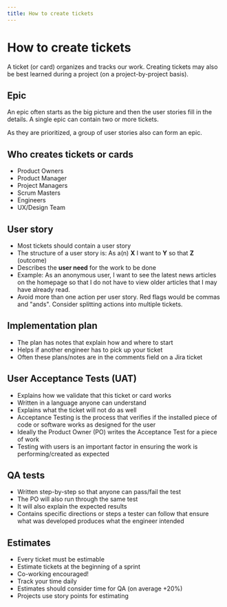 ```yaml
---
title: How to create tickets
---
```


# How to create tickets

A ticket (or card) organizes and tracks our work. Creating tickets may also be best learned during a project (on a project-by-project basis).

## Epic

An epic often starts as the big picture and then the user stories fill in the details. A single epic can contain two or more tickets.

As they are prioritized, a group of user stories also can form an epic.

## Who creates tickets or cards

-   Product Owners
-   Product Manager
-   Project Managers
-   Scrum Masters
-   Engineers
-   UX/Design Team

## User story

-   Most tickets should contain a user story
-   The structure of a user story is: As a(n) **X** I want to **Y** so that **Z** (outcome)
-   Describes the **user need** for the work to be done
-   Example: As an anonymous user, I want to see the latest news articles on the homepage so that I do not have to view older articles that I may have already read.
-   Avoid more than one action per user story. Red flags would be commas and "ands". Consider splitting actions into multiple tickets.

## Implementation plan

-   The plan has notes that explain how and where to start
-   Helps if another engineer has to pick up your ticket
-   Often these plans/notes are in the comments field on a Jira ticket

## User Acceptance Tests (UAT)

-   Explains how we validate that this ticket or card works
-   Written in a language anyone can understand
-   Explains what the ticket will not do as well
-   Acceptance Testing is the process that verifies if the installed piece of code or software works as designed for the user
-   Ideally the Product Owner (PO) writes the Acceptance Test for a piece of work
-   Testing with users is an important factor in ensuring the work is performing/created as expected

## QA tests

-   Written step-by-step so that anyone can pass/fail the test
-   The PO will also run through the same test
-   It will also explain the expected results
-   Contains specific directions or steps a tester can follow that ensure what was developed produces what the engineer intended

## Estimates

-   Every ticket must be estimable
-   Estimate tickets at the beginning of a sprint
-   Co-working encouraged!
-   Track your time daily
-   Estimates should consider time for QA (on average +20%)
-   Projects use story points for estimating
